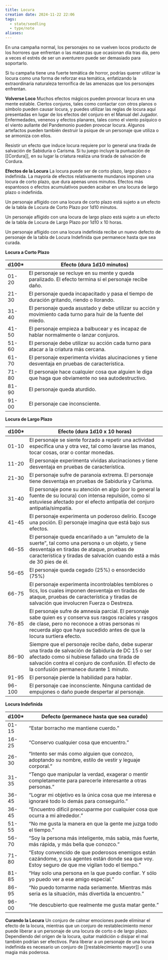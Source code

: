 ```yaml
---
title: Locura
creation date: 2024-11-22 22:06
tags:
  - state/seedling
  - type/note
aliases:
---
```

En una campaña normal, los personajes no se vuelven locos producto de los horrores que enfrentan o las matanzas que ocasionan día tras día, pero a veces el estrés de ser un aventurero puede ser demasiado para soportarlo.

Si tu campaña tiene una fuerte temática de horror, podrías querer utilizar la locura como una forma de reforzar esa temática, enfatizando la extraordinaria naturaleza terrorífica de las amenazas que los personajes enfrentan.


**Volverse Loco**
Muchos efectos mágicos pueden provocar locura en una mente estable. Ciertos conjuros, tales como contactar con otros planos o símbolo pueden causar locura, y puedes utilizar las
reglas de locura aquí presentadas en lugar de los efectos del conjuro en el Manual del Jugador. Enfermedades, venenos y efectos planares, tales como el viento psíquico o el viento aullante del Pandemonio pueden provocar locura. Algunos artefactos pueden también destruir la psique de un personaje que utiliza o se armoniza con ellos.

Resistir un efecto que induce locura requiere por lo general una tirada de salvación de Sabiduría o Carisma. Si tu juego incluye la puntuación de [[Cordura]], en su lugar la criatura realiza una tirada de salvación de Cordura.


**Efectos de la Locura**
La locura puede ser de corto plazo, largo plazo o indefinida. La mayoría de efectos relativamente mundanos imponen una locura de corto plazo, que dura apenas unos minutos. Efectos más espantosos o efectos acumulativos pueden acabar en una locura de largo plazo o indefinida.

Un personaje afligido con una locura de corto plazo está sujeto a un efecto de la tabla de Locura de Corto Plazo por 1d10 minutos.

Un personaje afligido con una locura de largo plazo está sujeto a un efecto de la tabla de Locura de Largo Plazo por 1d10 x 10 horas.

Un personaje afligido con una locura indefinida recibe un nuevo defecto de personaje de la tabla de Locura Indefinida que permanece hasta que sea curada.


**Locura a Corto Plazo**

| d100* | Efecto (dura 1d10 minutos)                                                                                      |
| ----- | --------------------------------------------------------------------------------------------------------------- |
| 01-20 | El personaje se recluye en su mente y queda paralizado. El efecto termina si el personaje recibe daño.          |
| 21-30 | El personaje queda incapacitado y pasa el tiempo de duración gritando, riendo o llorando.                       |
| 31-40 | El personaje queda asustado y debe utilizar su acción y movimiento cada turno para huir de la fuente del miedo. |
| 41-50 | El personaje empieza a balbucear y es incapaz de hablar normalmente o lanzar conjuros.                          |
| 51-60 | El personaje debe utilizar su acción cada turno para atacar a la criatura más cercana.                          |
| 61-70 | El personaje experimenta vívidas alucinaciones y tiene desventaja en pruebas de característica.                 |
| 71-80 | El personaje hace cualquier cosa que alguien le diga que haga que obviamente no sea autodestructivo.            |
| 81-90 | El personaje queda aturdido.                                                                                    |
| 91-00 | El personaje cae inconsciente.                                                                                  |

**Locura de Largo Plazo**

| d100*  | Efecto (dura 1d10 x 10 horas)                                                                                                                                                                                                                         |
| ------ | ----------------------------------------------------------------------------------------------------------------------------------------------------------------------------------------------------------------------------------------------------- |
| 01-10  | El personaje se siente forzado a repetir una actividad específica una y otra vez, tal como lavarse las manos, tocar cosas, orar o contar monedas.                                                                                                     |
| 11-20  | El personaje experimenta vívidas alucinaciones y tiene desventaja en pruebas de característica.                                                                                                                                                       |
| 21-30  | El personaje sufre de paranoia extrema. El personaje tiene desventaja en pruebas de Sabiduría y Carisma.                                                                                                                                              |
| 31-40  | El personaje pone su atención en algo (por lo general la fuente de su locura) con intensa repulsión, como si estuviese afectado por el efecto antipatía del conjuro antipatía/simpatía.                                                               |
| 41-45  | El personaje experimenta un poderoso delirio. Escoge una poción. El personaje imagina que está bajo sus efectos.                                                                                                                                      |
| 46-55  | El personaje queda encariñado a un “amuleto de la suerte”, tal como una persona o un objeto, y tiene desventaja en tiradas de ataque, pruebas de característica y tiradas de salvación cuando está a más de 30 pies de él.                            |
| 56-65  | El personaje queda cegado (25%) o ensordecido (75%)                                                                                                                                                                                                   |
| 66-75  | El personaje experimenta incontrolables temblores o tics, los cuales imponen desventaja en tiradas de ataque, pruebas de característica y tiradas de salvación que involucren Fuerza o Destreza.                                                      |
| 76-85  | El personaje sufre de amnesia parcial. El personaje sabe quien es y conserva sus rasgos raciales y rasgos de clase, pero no reconoce a otras personas ni recuerda algo que haya sucedido antes de que la locura surtiera efecto.                      |
| 86-90  | Siempre que el personaje recibe daño, debe superar una tirada de salvación de Sabiduría de DC 15 o ser afectado como si hubiese fallado una tirada de salvación contra el conjuro de confusión. El efecto de la confusión permanece durante 1 minuto. |
| 91-95  | El personaje pierde la habilidad para hablar.                                                                                                                                                                                                         |
| 96-100 | El personaje cae inconsciente. Ninguna cantidad de empujones o daño puede despertar al personaje.                                                                                                                                                     |

**Locura Indefinida**

| d100* | Defecto (permanece hasta que sea curado)                                                                                                            |
| ----- | --------------------------------------------------------------------------------------------------------------------------------------------------- |
| 01-15 | “Estar borracho me mantiene cuerdo.”                                                                                                                |
| 16-25 | “Conservo cualquier cosa que encuentro.”                                                                                                            |
| 26-30 | “Intento ser más como alguien que conozco, adoptando su nombre, estilo de vestir y leguaje corporal.”                                               |
| 31-35 | “Tengo que manipular la verdad, exagerar o mentir completamente para parecerle interesante a otras personas.”                                       |
| 36-45 | “Lograr mi objetivo es la única cosa que me interesa e ignoraré todo lo demás para conseguirlo.”                                                    |
| 36-45 | “Encuentro difícil preocuparme por cualquier cosa que ocurra a mi alrededor.”                                                                       |
| 51-55 | “No me gusta la manera en que la gente me juzga todo el tiempo.”                                                                                    |
| 56-70 | “Soy la persona más inteligente, más sabia, más fuerte, más rápida, y más bella que conozco.”                                                       |
| 71-80 | “Estoy convencido de que poderosos enemigos están cazándome, y sus agentes están donde sea que voy. Estoy seguro de que me vigilan todo el tiempo.” |
| 81-85 | “Hay solo una persona en la que puedo confiar. Y sólo yo puedo ver a ese amigo especial.”                                                           |
| 86-95 | “No puedo tomarme nada seriamente. Mientras más seria es la situación, más divertida la encuentro.”                                                 |
| 96-00 | “He descubierto que realmente me gusta matar gente.”                                                                                                |

**Curando la Locura**
Un conjuro de calmar emociones puede eliminar el efecto de la locura, mientras que un conjuro de restablecimiento menor puede liberar a un personaje de una locura de corto o de largo plazo. Dependiendo del origen de la locura, quitar maldición o disipar el mal también podrían ser efectivos. Para liberar a un personaje de una locura indefinida es necesario un conjuro de [[restablecimiento mayor]] o una magia más poderosa.
